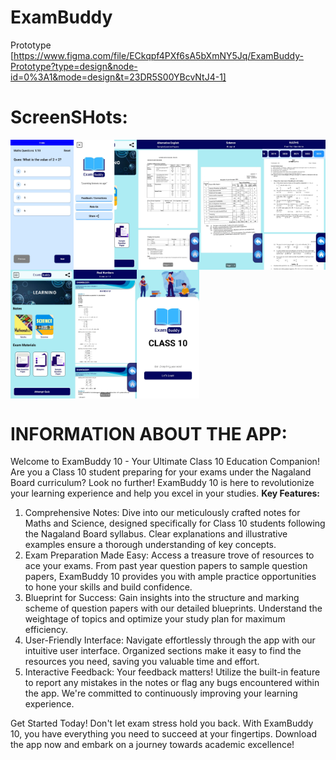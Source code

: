# ExamBuddy

Prototype [https://www.figma.com/file/ECkqpf4PXf6sA5bXmNY5Jq/ExamBuddy-Prototype?type=design&node-id=0%3A1&mode=design&t=23DR5S00YBcvNtJ4-1]
# ScreenSHots:
<div style="display: flex; flex-wrap: wrap;">
    <img src="screenshots/IMG-20240306-WA0011.jpg" style="width: 20%;" />
    <img src="screenshots/IMG-20240306-WA0012.jpg" style="width: 20%;" />
    <img src="screenshots/IMG-20240306-WA0013.jpg" style="width: 20%;" />
    <img src="screenshots/IMG-20240306-WA0014.jpg" style="width: 20%;" />
    <img src="screenshots/IMG-20240306-WA0015.jpg" style="width: 20%;" />
    <img src="screenshots/IMG-20240306-WA0016.jpg" style="width: 20%;" />
    <img src="screenshots/IMG-20240306-WA0017.jpg" style="width: 20%;" />
    <img src="screenshots/IMG-20240306-WA0018.jpg" style="width: 20%;" />
</div>


# INFORMATION ABOUT THE APP:
Welcome to ExamBuddy 10 - Your Ultimate Class 10 Education Companion! Are you a Class 10 student preparing for your exams under the Nagaland Board curriculum? Look no further! ExamBuddy 10 is here to revolutionize your learning experience and help you excel in your studies. 
**Key Features:**
1. Comprehensive Notes: Dive into our meticulously crafted notes for Maths and Science, designed specifically for Class 10 students following the Nagaland Board syllabus. Clear explanations and illustrative examples ensure a thorough understanding of key concepts.
2. Exam Preparation Made Easy: Access a treasure trove of resources to ace your exams. From past year question papers to sample question papers, ExamBuddy 10 provides you with ample practice opportunities to hone your skills and build confidence.
3. Blueprint for Success: Gain insights into the structure and marking scheme of question papers with our detailed blueprints. Understand the weightage of topics and optimize your study plan for maximum efficiency.
4. User-Friendly Interface: Navigate effortlessly through the app with our intuitive user interface. Organized sections make it easy to find the resources you need, saving you valuable time and effort. 
5. Interactive Feedback: Your feedback matters! Utilize the built-in feature to report any mistakes in the notes or flag any bugs encountered within the app. We're committed to continuously improving your learning experience.

Get Started Today! Don't let exam stress hold you back. With ExamBuddy 10, you have everything you need to succeed at your fingertips. Download the app now and embark on a journey towards academic excellence!
